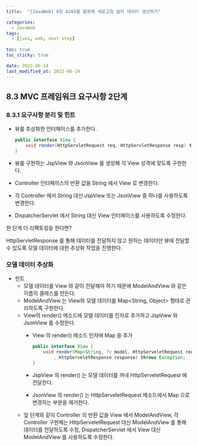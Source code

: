 ```yaml
---
title:  "[JavaWeb] 8장 AJAX를 활용해 새로고침 없이 데이터 갱신하기"

categories:
  - JavaWeb
tags:
  - [java, web, next step]
  
toc: true
toc_sticky: true

date: 2022-06-24
last_modified_at: 2022-06-24
---
```


## 8.3 MVC 프레임워크 요구사항 2단계

### 8.3.1 요구사항 분리 및 힌트

- 뷰를 추상화한 인터페이스를 추가한다.
    
    ```java
    public interface View {
    	void render(HttpServletRequest req, HttpServletResponse resp) throws Exception;
    }
    ```
    
- 뷰를 구현하는 JspView 와 JsonView 를 생성해 각 View 성격에 맞도록 구현한다.
- Controller 인터페이스의 반환 값을 String 에서 View 로 변경한다.
- 각 Controller 에서 String 대신 JspView 또는 JsonView 중 하나를 사용하도록 변경한다.
- DispatcherServlet 에서 String 대신 View 인터페이스를 사용하도록 수정한다.

한 단계 더 리팩토링을 한다면?

HttpServletResponse 를 통해 데이터를 전달하지 않고 원하는 데이터만 뷰에 전달할 수 있도록 모델 데이터에 대한 추상화 작업을 진행한다.

### 모델 데이터 추상화

- 힌트
    - 모델 데이터를 View 와 같이 전달해야 하기 때문에 ModelAndView 와 같은 이름의 클래스를 만든다.
    - ModelAndView 는 View와 모델 데이터를 Map<String, Object> 형태로 관리하도록 구현한다.
    - View의 render() 메소드에 모델 데이터를 인자로 추가하고 JspView 와 JsonView 를 수정한다.
        - View 의 render() 메소드 인자에 Map 을 추가
            
            ```java
            public interface View {
            	void render(Map<String, ?> model, HttpServeletRequest request
            		, HttpServeletResponse response) throws Exception;
            }
            ```
            
        - JspView 의 render() 는 모델 데이터를 꺼내 HttpServeletRequest 에 전달한다.
        - JsonView 의 render() 는 HttpServeletRequest 메소드에서 Map 으로 변경하는 부분을 제거한다.
    - 앞 단계와 같이 Controller 의 반환 값을 View 에서 ModelAndView, 각 Controller 구현체는 HttpServeletRequest 대신 ModelAndView 를 통해 데이터를 전달하도록 수정, DispatcherServlet 에서 View 대신 ModelAndView 를 사용하도록 수정한다.
